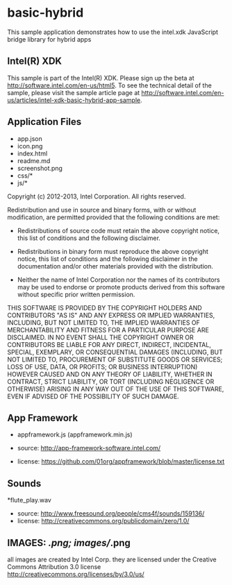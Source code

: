 basic-hybrid
====================
This sample application demonstrates how to use the intel.xdk JavaScript bridge library for hybrid apps

Intel(R) XDK
-------------------------------------------
This sample is part of the Intel(R) XDK. 
Please sign up the beta at http://software.intel.com/en-us/html5.
To see the technical detail of the sample, please visit the sample article page 
at http://software.intel.com/en-us/articles/intel-xdk-basic-hybrid-app-sample. 

Application Files
-----------------
* app.json
* icon.png
* index.html
* readme.md
* screenshot.png
* css/*
* js/*

Copyright (c) 2012-2013, Intel Corporation. All rights reserved.

Redistribution and use in source and binary forms, with or without modification, 
are permitted provided that the following conditions are met:

- Redistributions of source code must retain the above copyright notice, 
  this list of conditions and the following disclaimer.

- Redistributions in binary form must reproduce the above copyright notice, 
  this list of conditions and the following disclaimer in the documentation 
  and/or other materials provided with the distribution.

- Neither the name of Intel Corporation nor the names of its contributors 
  may be used to endorse or promote products derived from this software 
  without specific prior written permission.

THIS SOFTWARE IS PROVIDED BY THE COPYRIGHT HOLDERS AND CONTRIBUTORS "AS IS" 
AND ANY EXPRESS OR IMPLIED WARRANTIES, INCLUDING, BUT NOT LIMITED TO, 
THE IMPLIED WARRANTIES OF MERCHANTABILITY AND FITNESS FOR A PARTICULAR PURPOSE 
ARE DISCLAIMED. IN NO EVENT SHALL THE COPYRIGHT OWNER OR CONTRIBUTORS BE 
LIABLE FOR ANY DIRECT, INDIRECT, INCIDENTAL, SPECIAL, EXEMPLARY, OR 
CONSEQUENTIAL DAMAGES (INCLUDING, BUT NOT LIMITED TO, PROCUREMENT OF SUBSTITUTE 
GOODS OR SERVICES; LOSS OF USE, DATA, OR PROFITS; OR BUSINESS INTERRUPTION) 
HOWEVER CAUSED AND ON ANY THEORY OF LIABILITY, WHETHER IN CONTRACT, STRICT 
LIABILITY, OR TORT (INCLUDING NEGLIGENCE OR OTHERWISE) ARISING IN ANY WAY OUT 
OF THE USE OF THIS SOFTWARE, EVEN IF ADVISED OF THE POSSIBILITY OF SUCH DAMAGE.


App Framework
--------------------------
* appframework.js (appframework.min.js)

* source:  http://app-framework-software.intel.com/
* license:  https://github.com/01org/appframework/blob/master/license.txt

Sounds
--------------------------
*flute_play.wav

* source: http://www.freesound.org/people/cms4f/sounds/159136/
* license: http://creativecommons.org/publicdomain/zero/1.0/

IMAGES: *.png; images/*.png
----------------------------------------------------------------------------
all images are created by Intel Corp.
they are licensed under the Creative Commons Attribution 3.0 license
http://creativecommons.org/licenses/by/3.0/us/

